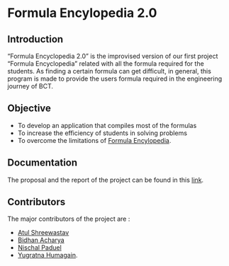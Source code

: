 
# Formula Encylopedia 2.0



## Introduction

“Formula Encyclopedia 2.0” is the improvised version of our first project “Formula Encyclopedia” related with all the formula required for the students. As finding a certain formula can get difficult, in general, this program is made to provide the users formula required in the engineering journey of BCT. 
## Objective
- To develop an application that compiles most of the formulas
- To increase the efficiency of students in solving problems
- To overcome the limitations of [Formula Encylopedia](https://github.com/yugratna19/C-Project).
 
## Documentation
The proposal and the report of the project can be found in this [link](https://drive.google.com/drive/folders/1ccHBXnoihBsBJ9j-X4i2eCx0hXAbhzaB?usp=sharing).

## Contributors
The major contributors of the project are :
- [Atul Shreewastav](https://github.com/AtuLxCE)
- [Bidhan Acharya](https://github.com/acharyadhan)
- [Nischal Paduel](https://github.com/PaudelNischal)
- [Yugratna Humagain](https://github.com/yugratna19).
